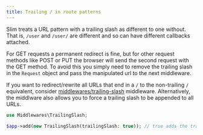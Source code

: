 ```yaml
---
title: Trailing / in route patterns
---
```


Slim treats a URL pattern with a trailing slash as different to one without. 
That is, `/user` and `/user/` are different and so can have different callbacks attached.

For GET requests a permanent redirect is fine, but for other request methods like POST or PUT the browser will send the second request with the GET method.
To avoid this you simply need to remove the trailing slash in the `Request` object and pass the manipulated url to the next middleware.

If you want to redirect/rewrite all URLs that end in a `/` to the non-trailing `/` equivalent, consider [middlewares/trailing-slash](//github.com/middlewares/trailing-slash) middleware.
Alternatively, the middlware also allows you to force a trailing slash to be appended to all URLs.

```php
use Middlewares\TrailingSlash;

$app->add(new TrailingSlash(trailingSlash: true)); // true adds the trailing slash (false removes it)
```
